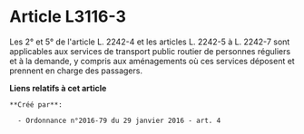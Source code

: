 # Article L3116-3

Les 2° et 5° de l'article L. 2242-4 et les articles L. 2242-5 à L. 2242-7 sont applicables aux services de transport public
routier de personnes réguliers et à la demande, y compris aux aménagements où ces services déposent et prennent en charge des
passagers.

**Liens relatifs à cet article**

	**Créé par**:

	  - Ordonnance n°2016-79 du 29 janvier 2016 - art. 4
